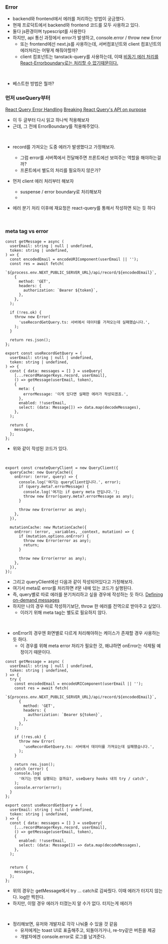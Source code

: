 ### Error

- backend와 frontend에서 에러를 처리하는 방법이 궁금했다.
- 현재 프로덕트에서 backend와 frontend 코드를 모두 사용하고 있다.
- 둘다 js환경이며 typescript를 사용한다
- 하지만, api 통신 과정에서 error가 발생하고, console.error / throw new Error
  - 또는 frontend에선 next.js를 사용하는데, 서버컴포넌트와 client 컴포넌트의 에러처리는 어떻게 해줘야할까?
  - client 컴포넌트는 tanstack-query를 사용하는데, 이때 [비동기 에러 처리를 React-Errorboundary로는 처리할 수 없기때문이다.](https://tkdodo.eu/blog/react-query-error-handling#error-boundaries)

<br>

- 베스트한 방법은 뭘까?

### 먼저 useQuery부터

[React Query Error Handling](https://tkdodo.eu/blog/react-query-error-handling#error-boundaries)
[Breaking React Query's API on purpose](https://tkdodo.eu/blog/breaking-react-querys-api-on-purpose)

- 이 두 글부터 다시 읽고 하나씩 적용해보자
- 근데, 그 전에 ErrorBoundary를 적용해주었다.

<br>

- record를 가져오는 도중 에러가 발생했다고 가정해보자.

  - 그럼 error를 서버쪽에서 전달해주면 프론트에선 보여주는 역할을 해야하는걸까?
  - 프론트에서 별도의 처리를 필요하지 않은가?

- 먼저 client 에러 처리부터 해보자

  - suspense / error boundary로 처리해보자
  -

- 에러 분기 처리 이후에 재요청은 react-query를 통해서 작성하면 되는 듯 하다

<br>

### meta tag vs error

```TSX
const getMessage = async (
  userEmail: string | null | undefined,
  token: string | undefined,
) => {
  const encodedEmail = encodeURIComponent(userEmail || '');
  const res = await fetch(
    `${process.env.NEXT_PUBLIC_SERVER_URL}/api/record/${encodedEmail}`,
    {
      method: 'GET',
      headers: {
        authorization: `Bearer ${token}`,
      },
    },
  );

  if (!res.ok) {
    throw new Error(
      'useRecordGetQuery.ts: 서버에서 데이터를 가져오는데 실패했습니다.',
    );
  }

  return res.json();
};

export const useRecordGetQuery = (
  userEmail: string | null | undefined,
  token: string | undefined,
) => {
  const { data: messages = [] } = useQuery(
    [...recordManagerKeys.record, userEmail],
    () => getMessage(userEmail, token),
    {
      meta: {
        errorMessage: '이게 있다면 실패한 에러가 작성되겠죠.',
      },
      enabled: !!userEmail,
      select: (data: Message[]) => data.map(decodeMessages),
    },
  );

  return {
    messages,
  };
};
```

- 위와 같이 작성된 코드가 있다.

<br>

```TSX
export const createQueryClient = new QueryClient({
  queryCache: new QueryCache({
    onError: (error, query) => {
      console.log('여기는 queryClient입니다.', error);
      if (query.meta?.errorMessage) {
        console.log('여기는 if query meta 안입니다.');
        throw new Error(query.meta?.errorMessage as any);
      }

      throw new Error(error as any);
    },
  }),

  mutationCache: new MutationCache({
    onError: (error, _variables, _context, mutation) => {
      if (mutation.options.onError) {
        throw new Error(error as any);
        return;
      }

      throw new Error(error as any);
    },
  }),
});
```

- 그리고 queryClient에선 다음과 같이 작성되어있다고 가정해보자.
- 여기서 meta로 error를 처리하면 if문 내에 있는 코드가 실행된다.
- 즉, query별로 따로 에러를 분기처리하고 싶을 경우에 작성하는 듯 하다. [Defining on-demand messages](https://tkdodo.eu/blog/breaking-react-querys-api-on-purpose#defining-on-demand-messages)
- 하지만 나의 경우 따로 작성하기보단, throw 한 에러를 전역으로 받아주고 싶었다.
  - 이러기 위해 meta tag는 별도로 필요하지 않다.

<br>

- onError의 경우엔 화면별로 다르게 처리해야하는 케이스가 존재할 경우 사용하는 듯 하다.
  - 이 경우를 위해 meta error 처리가 필요한 것, 왜냐하면 onError는 삭제될 예정이기 때문이다.

```TSX
const getMessage = async (
  userEmail: string | null | undefined,
  token: string | undefined,
) => {
  try {
    const encodedEmail = encodeURIComponent(userEmail || '');
    const res = await fetch(
      `${process.env.NEXT_PUBLIC_SERVER_URL}/api/record/${encodedEmail}`,
      {
        method: 'GET',
        headers: {
          authorization: `Bearer ${token}`,
        },
      },
    );

    if (!res.ok) {
      throw new Error(
        'useRecordGetQuery.ts: 서버에서 데이터를 가져오는데 실패했습니다.',
      );
    }

    return res.json();
  } catch (error) {
    console.log(
      '여기는 언제 실행되는 걸까요?, useQuery hooks 내의 try / catch',
    );
    console.error(error);
  }
};

export const useRecordGetQuery = (
  userEmail: string | null | undefined,
  token: string | undefined,
) => {
  const { data: messages = [] } = useQuery(
    [...recordManagerKeys.record, userEmail],
    () => getMessage(userEmail, token),
    {
      enabled: !!userEmail,
      select: (data: Message[]) => data.map(decodeMessages),
    },
  );


  return {
    messages,
  };
};

```

- 위의 경우는 getMessage에서 try ... catch로 감싸줬다. 이때 에러가 터지지 않는다. log만 찍힌다.
- 하지만, 이럴 경우 에러가 터졌는지 알 수가 없다. 터지는게 에러가

<br>

- 정리해보면, 유저와 개발자로 각각 나눠줄 수 있을 것 같음
  - 유저에게는 toast UI로 표출해주고, 되돌아가거나, re-try같은 버튼을 제공
  - 개발자에겐 console.error로 로그를 남겨준다.

<br>
